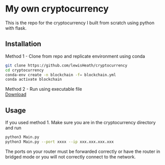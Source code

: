 # My own cryptocurrency

This is the repo for the cryptocurrency I built from scratch using python with flask.

## Installation

Method 1 - Clone from repo and replicate environment using conda

```bash
git clone https://github.com/lewisHeath/cryptocurrency
cd cryptocurrency
conda-env create -n blockchain -f= blockchain.yml
conda activate blockchain
```
Method 2 - Run using executable file  
<a href="https://github.com/lewisHeath/cryptocurrency/crypto" download>Download</a>
## Usage
If you used method 1. Make sure you are in the cryptocurrency directory and run
```bash
python3 Main.py
python3 Main.py --port xxxx --ip xxx.xxx.xxx.xxx
```
The ports on your router must be forwarded correctly or have the router in bridged mode or you will not correctly connect to the network.
